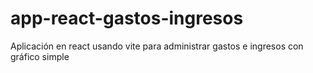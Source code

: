 # app-react-gastos-ingresos
Aplicación en react usando vite para administrar gastos e ingresos con gráfico simple
